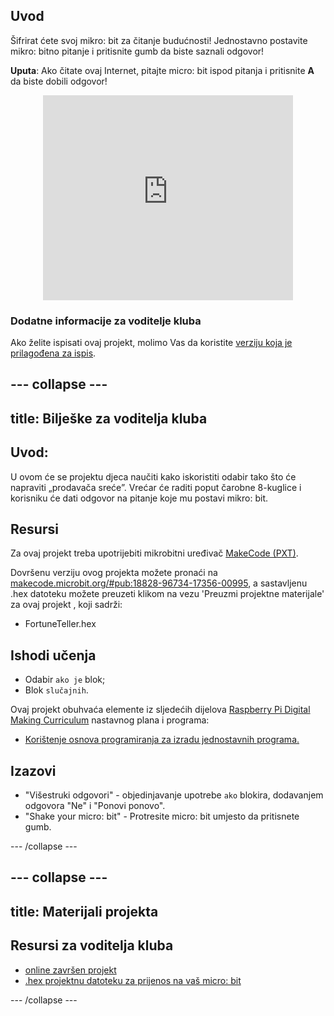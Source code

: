 ## Uvod

Šifrirat ćete svoj mikro: bit za čitanje budućnosti! Jednostavno postavite mikro: bitno pitanje i pritisnite gumb da biste saznali odgovor!

**Uputa**: Ako čitate ovaj Internet, pitajte micro: bit ispod pitanja i pritisnite **A** da biste dobili odgovor!

<div class="trinket" style="width:400px;margin: 0 auto;">
<div style="position:relative;height:0;padding-bottom:81.97%;overflow:hidden;"><iframe style="position:absolute;top:0;left:0;width:100%;height:100%;" src="https://makecode.microbit.org/---run?id=_X8jUAqb9mdfj" allowfullscreen="allowfullscreen" sandbox="allow-popups allow-scripts allow-same-origin" frameborder="0"></iframe></div>
</div>

### Dodatne informacije za voditelje kluba

Ako želite ispisati ovaj projekt, molimo Vas da koristite [verziju koja je prilagođena za ispis](https://projects.raspberrypi.org/en/projects/fortune-teller/print).

## \--- collapse \---

## title: Bilješke za voditelja kluba

## Uvod:

U ovom će se projektu djeca naučiti kako iskoristiti odabir tako što će napraviti „prodavača sreće”. Vrećar će raditi poput čarobne 8-kuglice i korisniku će dati odgovor na pitanje koje mu postavi mikro: bit.

## Resursi

Za ovaj projekt treba upotrijebiti mikrobitni uređivač [MakeCode (PXT)](http://jumpto.cc/pxt-new).

Dovršenu verziju ovog projekta možete pronaći na [makecode.microbit.org/#pub:18828-96734-17356-00995](https://makecode.microbit.org/#pub:18828-96734-17356-00995), a sastavljenu .hex datoteku možete preuzeti klikom na vezu 'Preuzmi projektne materijale' za ovaj projekt , koji sadrži:

* FortuneTeller.hex

## Ishodi učenja

* Odabir `ako je` blok;
* Blok `slučajnih`.

Ovaj projekt obuhvaća elemente iz sljedećih dijelova [Raspberry Pi Digital Making Curriculum](http://rpf.io/curriculum) nastavnog plana i programa:

* [Korištenje osnova programiranja za izradu jednostavnih programa.](https://www.raspberrypi.org/curriculum/programming/creator)

## Izazovi

* "Višestruki odgovori" - objedinjavanje upotrebe `ako` blokira, dodavanjem odgovora "Ne" i "Ponovi ponovo".
* "Shake your micro: bit" - Protresite micro: bit umjesto da pritisnete gumb.

\--- /collapse \---

## \--- collapse \---

## title: Materijali projekta

## Resursi za voditelja kluba

* [online završen projekt](https://makecode.microbit.org/#pub:18828-96734-17356-00995)
* [.hex projektnu datoteku za prijenos na vaš micro: bit](resources/microbit-Fortune-Teller.hex)

\--- /collapse \---